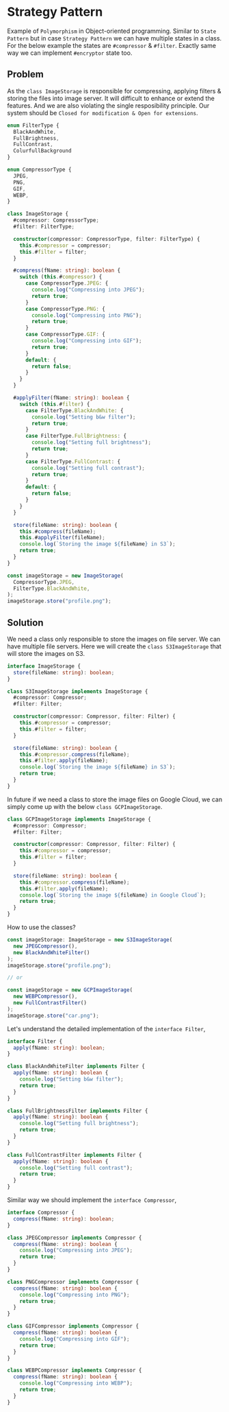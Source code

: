# Strategy Pattern

Example of `Polymorphism` in Object-oriented programming. Similar to `State Pattern` but in case `Strategy Pattern` we can have multiple states in a class. For the below example the states are `#compressor` & `#filter`. Exactly same way we can implement `#encryptor` state too.

## Problem

As the `class ImageStorage` is responsible for compressing, applying filters & storing the files into image server. It will difficult to enhance or extend the features. And we are also violating the single resposibility principle. Our system should be `Closed for modification & Open for extensions`.

```ts
enum FilterType {
  BlackAndWhite,
  FullBrightness,
  FullContrast,
  ColurfullBackground
}

enum CompressorType {
  JPEG,
  PNG,
  GIF,
  WEBP,
}

class ImageStorage {
  #compressor: CompressorType;
  #filter: FilterType;

  constructor(compressor: CompressorType, filter: FilterType) {
    this.#compressor = compressor;
    this.#filter = filter;
  }

  #compress(fName: string): boolean {
    switch (this.#compressor) {
      case CompressorType.JPEG: {
        console.log("Compressing into JPEG");
        return true;
      }
      case CompressorType.PNG: {
        console.log("Compressing into PNG");
        return true;
      }
      case CompressorType.GIF: {
        console.log("Compressing into GIF");
        return true;
      }
      default: {
        return false;
      }
    }
  }

  #applyFilter(fName: string): boolean {
    switch (this.#filter) {
      case FilterType.BlackAndWhite: {
        console.log("Setting b&w filter");
        return true;
      }
      case FilterType.FullBrightness: {
        console.log("Setting full brightness");
        return true;
      }
      case FilterType.FullContrast: {
        console.log("Setting full contrast");
        return true;
      }
      default: {
        return false;
      }
    }
  }

  store(fileName: string): boolean {
    this.#compress(fileName);
    this.#applyFilter(fileName);
    console.log(`Storing the image ${fileName} in S3`);
    return true;
  }
}

const imageStorage = new ImageStorage(
  CompressorType.JPEG,
  FilterType.BlackAndWhite,
);
imageStorage.store("profile.png");
```

## Solution

We need a class only responsible to store the images on file server. We can have multiple file servers. Here we will create the `class S3ImageStorage` that will store the images on S3.

```ts
interface ImageStorage {
  store(fileName: string): boolean;
}

class S3ImageStorage implements ImageStorage {
  #compressor: Compressor;
  #filter: Filter;

  constructor(compressor: Compressor, filter: Filter) {
    this.#compressor = compressor;
    this.#filter = filter;
  }

  store(fileName: string): boolean {
    this.#compressor.compress(fileName);
    this.#filter.apply(fileName);
    console.log(`Storing the image ${fileName} in S3`);
    return true;
  }
}
```

In future if we need a class to store the image files on Google Cloud, we can simply come up with the below `class GCPImageStorage`.

```ts
class GCPImageStorage implements ImageStorage {
  #compressor: Compressor;
  #filter: Filter;

  constructor(compressor: Compressor, filter: Filter) {
    this.#compressor = compressor;
    this.#filter = filter;
  }

  store(fileName: string): boolean {
    this.#compressor.compress(fileName);
    this.#filter.apply(fileName);
    console.log(`Storing the image ${fileName} in Google Cloud`);
    return true;
  }
}
```

How to use the classes?

```ts
const imageStorage: ImageStorage = new S3ImageStorage(
  new JPEGCompressor(),
  new BlackAndWhiteFilter()
);
imageStorage.store("profile.png");

// or

const imageStorage = new GCPImageStorage(
  new WEBPCompressor(),
  new FullContrastFilter()
);
imageStorage.store("car.png");
```

Let's understand the detailed implementation of the `interface Filter`,

```ts
interface Filter {
  apply(fName: string): boolean;
}

class BlackAndWhiteFilter implements Filter {
  apply(fName: string): boolean {
    console.log("Setting b&w filter");
    return true;
  }
}

class FullBrightnessFilter implements Filter {
  apply(fName: string): boolean {
    console.log("Setting full brightness");
    return true;
  }
}

class FullContrastFilter implements Filter {
  apply(fName: string): boolean {
    console.log("Setting full contrast");
    return true;
  }
}
```

Similar way we should implement the `interface Compressor`,

```ts
interface Compressor {
  compress(fName: string): boolean;
}

class JPEGCompressor implements Compressor {
  compress(fName: string): boolean {
    console.log("Compressing into JPEG");
    return true;
  }
}

class PNGCompressor implements Compressor {
  compress(fName: string): boolean {
    console.log("Compressing into PNG");
    return true;
  }
}

class GIFCompressor implements Compressor {
  compress(fName: string): boolean {
    console.log("Compressing into GIF");
    return true;
  }
}

class WEBPCompressor implements Compressor {
  compress(fName: string): boolean {
    console.log("Compressing into WEBP");
    return true;
  }
}
```
